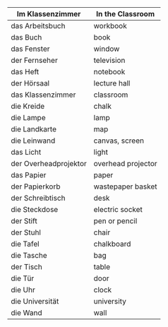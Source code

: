 | Im Klassenzimmer     | In the Classroom       |
|----------------------|------------------------|
| das Arbeitsbuch      | workbook               |
| das Buch             | book                   |
| das Fenster          | window                 |
| der Fernseher        | television             |
| das Heft             | notebook               |
| der Hörsaal          | lecture hall           |
| das Klassenzimmer    | classroom              |
| die Kreide           | chalk                  |
| die Lampe            | lamp                   |
| die Landkarte        | map                    |
| die Leinwand         | canvas, screen         |
| das Licht            | light                  |
| der Overheadprojektor| overhead projector     |
| das Papier           | paper                  |
| der Papierkorb       | wastepaper basket      |
| der Schreibtisch     | desk                   |
| die Steckdose        | electric socket        |
| der Stift            | pen or pencil          |
| der Stuhl            | chair                  |
| die Tafel            | chalkboard             |
| die Tasche           | bag                    |
| der Tisch            | table                  |
| die Tür              | door                   |
| die Uhr              | clock                  |
| die Universität      | university             |
| die Wand             | wall                   |
